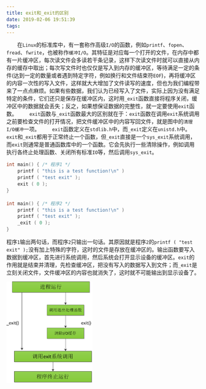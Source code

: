```yaml
---
title: exit和_exit的区别
date: 2019-02-06 19:51:39
tags:
---
```

&emsp;&emsp;在`Linux`的标准库中，有一套称作高级`I/O`的函数，例如`printf`、`fopen`、`fread`、`fwrite`，也被称作`缓冲I/O`。其特征是对应每一个打开的文件，在内存中都有一片缓冲区，每次读文件会多读若干条记录，这样下次读文件时就可以直接从内存的缓存中取出；每次写文件时也仅仅是写入到内存的缓冲区，等待满足一定的条件(达到一定的数量或者遇到特定字符，例如换行和文件结束符`EOF`)，再将缓冲区的内容一次性的写入文件，这样就大大增加了文件读写的速度，但也为我们编程带来了一点点麻烦。如果有些数据，我们认为已经写入了文件，实际上因为没有满足特定的条件，它们还只是保存在缓冲区内，这时用`_exit`函数直接将程序关闭，缓冲区中的数据就会丢失；反之，如果想保证数据的完整性，就一定要使用`exit`函数。
&emsp;&emsp;`exit`函数与`_exit`函数最大的区别就在于：`exit`函数在调用`exit`系统调用之前要检查文件的打开情况，把文件缓冲区中的内容写回文件，就是图中的`清理I/O缓冲`一项。
&emsp;&emsp;`exit`函数定义在`stdlib.h`中，而`_exit`定义在`unistd.h`中。`exit`和`_exit`都用于正常终止一个函数，但`_exit`直接是一个`sys_exit`系统调用，而`exit`则通常是普通函数库中的一个函数。它会先执行一些清除操作，例如调用执行各终止处理函数、关闭所有标准`IO`等，然后调用`sys_exit`。

``` cpp
int main() { /* 程序1 */
    printf ( "this is a test function!\n" )
    printf ( "test exit" );
    exit ( 0 );
}
​
int main() { /* 程序2 */
    printf ( "this is a test function!\n" )
    printf ( "test exit" );
    _exit ( 0 );
}
```

程序`1`输出两句话，而程序`2`只输出一句话。其原因就是程序`2`的`printf ( "test exit" );`没有加上特殊的字符，这时的文件是存放在缓冲区的。输出函数要写入数据到缓冲区，首先进行系统调用，然后系统会打开显示设备的缓冲区。`exit`的作用就是结束并清理，先检查缓冲区，把没有写入的数据写入到文件；而`_exit`是立刻关闭文件，文件缓冲区的内容也就消失了，这时就不可能输出到显示设备了。

<img src="./exit和_exit的区别/1.png" height="264" width="224">